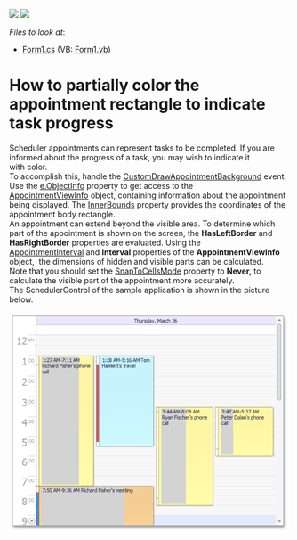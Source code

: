 <!-- default badges list -->
[![](https://img.shields.io/badge/Open_in_DevExpress_Support_Center-FF7200?style=flat-square&logo=DevExpress&logoColor=white)](https://supportcenter.devexpress.com/ticket/details/E969)
[![](https://img.shields.io/badge/📖_How_to_use_DevExpress_Examples-e9f6fc?style=flat-square)](https://docs.devexpress.com/GeneralInformation/403183)
<!-- default badges end -->
<!-- default file list -->
*Files to look at*:

* [Form1.cs](./CS/PartiallyColoredAppointment/Form1.cs) (VB: [Form1.vb](./VB/PartiallyColoredAppointment/Form1.vb))
<!-- default file list end -->
# How to partially color the appointment rectangle to indicate task progress


<p>Scheduler appointments can represent tasks to be completed. If you are informed about the progress of a task, you may wish to indicate it with color. <br /> To accomplish this, handle the <a href="http://documentation.devexpress.com/#WindowsForms/DevExpressXtraSchedulerSchedulerControl_CustomDrawAppointmentBackgroundtopic">CustomDrawAppointmentBackground</a> event. Use the <a href="http://documentation.devexpress.com/#WindowsForms/DevExpressXtraSchedulerCustomDrawObjectEventArgs_ObjectInfotopic">e.ObjectInfo</a> property to get access to the <a href="http://help.devexpress.com/#WindowsForms/clsDevExpressXtraSchedulerDrawingAppointmentViewInfotopic">AppointmentViewInfo</a> object, containing information about the appointment being displayed. The <a href="http://help.devexpress.com/#WindowsForms/DevExpressXtraSchedulerDrawingAppointmentViewInfo_InnerBoundstopic">InnerBounds</a> property provides the coordinates of the appointment body rectangle. <br />An appointment can extend beyond the visible area. To determine which part of the appointment is shown on the screen, the <strong>HasLeftBorder</strong> and <strong>HasRightBorder</strong> properties are evaluated. Using the <a href="http://help.devexpress.com/#WindowsForms/DevExpressXtraSchedulerDrawingAppointmentViewInfo_AppointmentIntervaltopic">AppointmentInterval</a> and <strong>Interval</strong> properties of the <strong>AppointmentViewInfo</strong> object,  the dimensions of hidden and visible parts can be calculated.<br />Note that you should set the <a href="http://documentation.devexpress.com/#WindowsForms/DevExpressXtraSchedulerAppointmentDisplayOptions_SnapToCellsModetopic">SnapToCellsMode</a> property to <strong>Never,</strong> to calculate the visible part of the appointment more accurately.<br />The SchedulerControl of the sample application is shown in the picture below.<br /><br /><img src="https://raw.githubusercontent.com/DevExpress-Examples/how-to-partially-color-the-appointment-rectangle-to-indicate-task-progress-e969/7.3.6+/media/50b44e2a-d3be-11e4-80bf-00155d62480c.png"></p>
<p> </p>

<br/>


